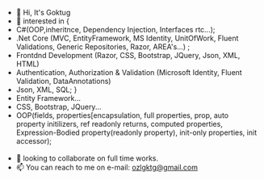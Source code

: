 - 👋 Hi, It's Goktug
- 👀 interested in {
- C#(OOP,inheritnce, Dependency Injection, Interfaces rtc...); 
- .Net Core (MVC, EntityFramework, MS Identity, UnitOfWork, Fluent Validations, Generic Repositories, Razor, AREA's...) ;
- Frontdnd Development (Razor, CSS, Bootstrap, JQuery, Json, XML, HTML)
- Authentication, Authorization & Validation (Microsoft Identity, Fluent Validation, DataAnnotations)
- Json, XML, SQL; }
- Entity Framework... 
- CSS, Bootstrap, JQuery...
- OOP(fields, properties[encapsulation, full properties,  prop, auto property initilizers, ref readonly returns, computed  properties, Expression-Bodied property(readonly property), init-only properties, init accessor);
<br></br>
- 💞️ looking to collaborate on full time works.
- 📫 You can reach to me on e-mail: ozlgktg@gmail.com

<!---
ozelgoktug/ozelgoktug is a ✨ special ✨ repository because its `README.md` (this file) appears on your GitHub profile.
You can click the Preview link to take a look at your changes.
--->
